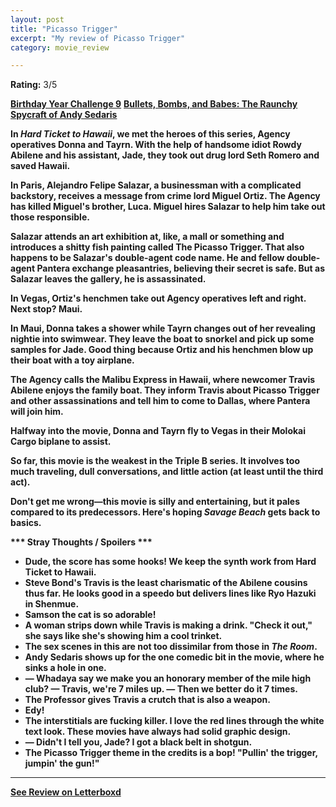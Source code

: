 ```yaml
---
layout: post
title: "Picasso Trigger"
excerpt: "My review of Picasso Trigger"
category: movie_review

---
```


**Rating:** 3/5

<b><a href="https://boxd.it/sWI7Y">Birthday Year Challenge 9</a></b>
<b><a href="https://boxd.it/xqceO">Bullets, Bombs, and Babes: The Raunchy Spycraft of Andy Sedaris</a>

In <i>Hard Ticket to Hawaii</i>, we met the heroes of this series, Agency operatives Donna and Tayrn. With the help of handsome idiot Rowdy Abilene and his assistant, Jade, they took out drug lord Seth Romero and saved Hawaii.

In Paris, Alejandro Felipe Salazar, a businessman with a complicated backstory, receives a message from crime lord Miguel Ortiz. The Agency has killed Miguel's brother, Luca. Miguel hires Salazar to help him take out those responsible.

Salazar attends an art exhibition at, like, a mall or something and introduces a shitty fish painting called The Picasso Trigger. That also happens to be Salazar's double-agent code name. He and fellow double-agent Pantera exchange pleasantries, believing their secret is safe. But as Salazar leaves the gallery, he is assassinated.

In Vegas, Ortiz's henchmen take out Agency operatives left and right. Next stop? Maui.

In Maui, Donna takes a shower while Tayrn changes out of her revealing nightie into swimwear. They leave the boat to snorkel and pick up some samples for Jade. Good thing because Ortiz and his henchmen blow up their boat with a toy airplane.

The Agency calls the Malibu Express in Hawaii, where newcomer Travis Abilene enjoys the family boat. They inform Travis about Picasso Trigger and other assassinations and tell him to come to Dallas, where Pantera will join him.

Halfway into the movie, Donna and Tayrn fly to Vegas in their Molokai Cargo biplane to assist.

So far, this movie is the weakest in the Triple B series. It involves too much traveling, dull conversations, and little action (at least until the third act).

Don't get me wrong—this movie is silly and entertaining, but it pales compared to its predecessors. Here's hoping <i>Savage Beach</i> gets back to basics.

<b>*** Stray Thoughts / Spoilers ***</b>
* Dude, the score has some hooks! We keep the synth work from Hard Ticket to Hawaii.
* Steve Bond's Travis is the least charismatic of the Abilene cousins thus far. He looks good in a speedo but delivers lines like Ryo Hazuki in Shenmue.
* Samson the cat is so adorable!
* A woman strips down while Travis is making a drink. "Check it out," she says like she's showing him a cool trinket.
* The sex scenes in this are not too dissimilar from those in <i>The Room</i>.
* Andy Sedaris shows up for the one comedic bit in the movie, where he sinks a hole in one.
* — Whadaya say we make you an honorary member of the mile high club? — Travis, we're 7 miles up. — Then we better do it 7 times.
* The Professor gives Travis a crutch that is also a weapon.
* Edy!
* The interstitials are fucking killer. I love the red lines through the white text look. These movies have always had solid graphic design.
* — Didn't I tell you, Jade? I got a black belt in shotgun.
* The Picasso Trigger theme in the credits is a bop! "Pullin' the trigger, jumpin' the gun!"

<hr>

[See Review on Letterboxd](https://boxd.it/8veSSR)
